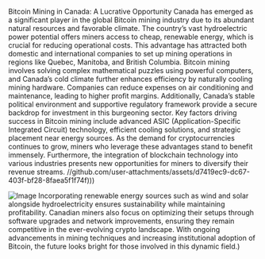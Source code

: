 Bitcoin Mining in Canada: A Lucrative Opportunity
Canada has emerged as a significant player in the global Bitcoin mining industry due to its abundant natural resources and favorable climate. The country’s vast hydroelectric power potential offers miners access to cheap, renewable energy, which is crucial for reducing operational costs. This advantage has attracted both domestic and international companies to set up mining operations in regions like Quebec, Manitoba, and British Columbia.
Bitcoin mining involves solving complex mathematical puzzles using powerful computers, and Canada’s cold climate further enhances efficiency by naturally cooling mining hardware. Companies can reduce expenses on air conditioning and maintenance, leading to higher profit margins. Additionally, Canada’s stable political environment and supportive regulatory framework provide a secure backdrop for investment in this burgeoning sector.
Key factors driving success in Bitcoin mining include advanced ASIC (Application-Specific Integrated Circuit) technology, efficient cooling solutions, and strategic placement near energy sources. As the demand for cryptocurrencies continues to grow, miners who leverage these advantages stand to benefit immensely. Furthermore, the integration of blockchain technology into various industries presents new opportunities for miners to diversify their revenue streams.
 //github.com/user-attachments/assets/d7419ec9-dc67-403f-bf28-8faea5f1f74f)))

![Image](https://github.com/user-attachments/assets/d7419ec9-dc67-403f-bf28-8faea5f1f74f)
Incorporating renewable energy sources such as wind and solar alongside hydroelectricity ensures sustainability while maintaining profitability. Canadian miners also focus on optimizing their setups through software upgrades and network improvements, ensuring they remain competitive in the ever-evolving crypto landscape. With ongoing advancements in mining techniques and increasing institutional adoption of Bitcoin, the future looks bright for those involved in this dynamic field.)
